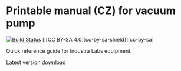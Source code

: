 # Printable manual (CZ) for vacuum pump
[![Build Status](https://travis-ci.org/Industra/manual-vacuum-pump.svg?branch=master)](https://travis-ci.org/Industra/manual-vacuum-pump) [![CC BY-SA 4.0][cc-by-sa-shield]][cc-by-sa]

Quick reference guide for Industra Labs equipment.

Latest version [download](https://github.com/Industra/manual-vacuum-pump/releases/latest/download/manual.pdf)



